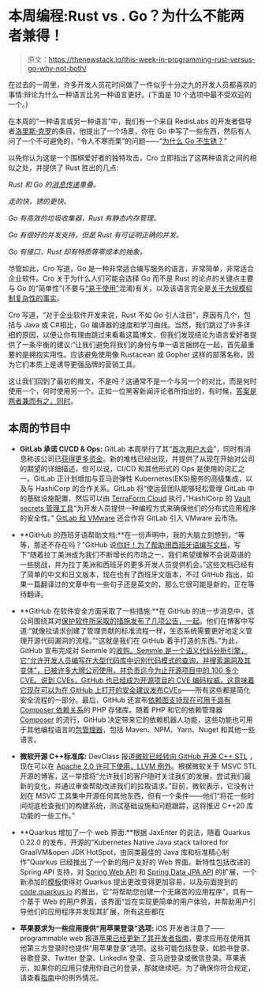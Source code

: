 # 本周编程:Rust vs . Go？为什么不能两者兼得！

> 原文：<https://thenewstack.io/this-week-in-programming-rust-versus-go-why-not-both/>

在过去的一周里，许多开发人员花时间做了一件似乎十分之九的开发人员都喜欢的事情:辩论为什么一种语言比另一种语言更好。(下面是 10 个选项中最不受欢迎的一个。)

在本周的“一种语言或另一种语言”中，我们有一个来自 RedisLabs 的开发者倡导者[洛里斯·克罗](https://twitter.com/croloris)的条目，他提出了一个场景，你在 Go 中写了一些东西，然后有人问了一个不可避免的，“令人不寒而栗”的问题——“[为什么 Go 不生锈？](https://kristoff.it/blog/why-go-and-not-rust/)”

以免你认为这是一个围棋爱好者的独特攻击，Cro 立即指出了这两种语言之间的相似之处，并提供了 Rust 胜出的几点:

*Rust 和 Go 的[消息传递](https://courses.lumenlearning.com/ivytech-mktg101-master/chapter/reading-defining-the-message/)重叠。*

*走的快，锈的更快。*

*Go 有高效的垃圾收集器，Rust 有静态内存管理。*

*Go 有很好的并发支持，但是 Rust 有可证明正确的并发。*

*Go 有接口，Rust 却有特质等零成本的抽象。*

尽管如此，Cro 写道，Go 是一种非常适合编写服务的语言，非常简单，非常适合企业软件。Cro 关于为什么人们可能会选择 Go 而不是 Rust 的论点的关键点主要与 Go 的“简单性”(不要与[“易于使用”](https://kristoff.it/blog/simple-not-just-easy/)混淆)有关，以及该语言完全是[关于大规模抑制复杂性的事实](https://kristoff.it/blog/why-go-and-not-rust/#go-is-about-suppressing-complexity-at-scale)。

Cro 写道，“对于企业软件开发来说，Rust 不如 Go 引人注目”，原因有几个，包括与 Java 或 C#相比，Go 编译器的速度和学习曲线。当然，我们跳过了许多详细的原因，以便让你有理由跳过来看看这篇博文，但我们发现结论为语言爱好者提供了一条平衡的建议:“让我们避免将我们的身份与单一语言捆绑在一起，首先最重要的是拥抱实用性。应该避免使用像 Rustacean 或 Gopher 这样的部落名称，因为它们本质上是诱导更强品牌的营销工具。

这让我们回到了最初的推文，不是吗？这通常不是一个与另一个的对比，而是何时使用一个，何时使用另一个。正如一位黑客新闻评论者所指出的，有时候，[答案是两者兼而有之，同时](https://news.ycombinator.com/item?id=20987528)。

## 本周的节目中

*   **GitLab 承诺 CI/CD & Ops:** GitLab 本周举行了其“[首次用户大会](https://about.gitlab.com/2019/09/17/live-from-commit-news/)”，同时有消息称该公司已[获得更多资金](https://about.gitlab.com/2019/09/17/gitlab-series-e-funding/)。新的堆栈已经出现，并提供了从现在开始对公司的期望的详细描述，但可以说，CI/CD 和其他形式的 Ops 是使用的词汇之一。GitLab 正计划增加与亚马逊弹性 Kubernetes(EKS)服务的高级集成，以及与 HashiCorp 的合作关系。GitLab 将“使运营团队能够轻松管理 GitLab 中的基础设施配置，然后可以由 [TerraForm Cloud](/context-new-versions-of-hashicorps-terraform-cloud-for-teams-and-for-governance/) 执行，”HashiCorp 的 [Vault secrets 管理工具](https://www.vaultproject.io/)“为开发人员提供一种编程方式来确保他们的分布式应用程序的安全性。” [GitLab 和 VMware](https://www.globenewswire.com/news-release/2019/09/17/1916738/0/en/GitLab-to-Enable-Cloud-Native-Transformation-on-VMware-Cloud-Marketplace.html) 还合作将 GitLab 引入 VMware 云市场。
*   **GitHub 的西班牙语帮助文档:**在一份声明中，我的大脑立刻想到，“等等，那还不存在吗？”GitHub 说[你好！为了帮助用西班牙语编写文档](https://github.blog/2019-09-16-product-documentation-now-available-in-spanish/)，写下“随着拉丁美洲成为我们不断增长的市场之一，我们希望缓解不会说英语的一些挑战，并为拉丁美洲和西班牙的更多开发人员提供机会。”这些文档已经有了简单的中文和日文版本，现在也有了西班牙文版本，不过 GitHub 指出，如果一篇翻译过的文章中有一些句子还是英文的，那么它很可能是新的，正在等待翻译。

*   **GitHub 在软件安全方面采取了一些措施:**在 GitHub 的进一步消息中，该公司围绕其对[保护软件所采取的措施发布了几项公告，一起](https://github.blog/2019-09-18-securing-software-together/)。他们在博客中写道:“就像拉请求创建了管理贡献的标准流程一样，生态系统需要更好地定义管理开源代码漏洞的流程。”“这就是我们在 GitHub 着手打造的东西。”为此，GitHub 宣布完成对 Semmle 的[收购。Semmle 是一个语义代码分析引擎，它“允许开发人员编写在大型代码库中识别代码模式的查询，并搜索漏洞及其变体”，已被许多大牌公司使用，并负责迄今为止开源项目中的 100 多个 CVE。说到 CVEs，GitHub 也已经成为开源项目的 CVE 编码权威，这意味着它现在可以为在 GitHub 上打开的安全建议发布](https://github.blog/2019-09-18-github-welcomes-semmle/)[CVEs](https://en.m.wikipedia.org/wiki/Common_Vulnerabilities_and_Exposures)——所有这些都是简化安全流程的一部分。最后，GitHub 还宣布[依赖图支持现在可用于具有 Composer 依赖关系](https://github.blog/2019-09-18-dependency-graph-supports-php-repos-with-composer-dependencies/)的 PHP 存储库。随着 PHP 和它的依赖管理器 [Composer](https://getcomposer.org/) 的流行，GitHub 决定带来它的依赖机器人功能，这些功能也可用于其他编程语言的[包管理器](https://help.github.com/en/articles/listing-the-packages-that-a-repository-depends-on#supported-languages)，包括 Maven、NPM、Yarn、Nuget 和其他一些语言。

*   **微软开源 C++标准库:** DevClass 报道[微软已经转向 GitHub 开源 C++ STL](https://devclass.com/2019/09/18/microsoft-turns-to-github-to-open-source-c-stl/) ，现在可以在 [Apache 2.0 许可下使用，LLVM 例外](https://github.com/microsoft/STL/blob/master/LICENSE.txt)。根据微软关于 MSVC STL 开源的博客，这一举措将“允许我们的客户随时关注我们的发展，尝试我们最新的变化，并通过审查帮助改进我们的拉取请求。”目前，微软表示，它没有计划在 MSVC 工具集中开源任何其他东西，但有一个条件——他们“将花一些时间彻底检查我们的构建系统，测试基础设施和问题跟踪，这将推迟 C++20 库功能的一些工作。”
*   **Quarkus 增加了一个 web 界面:**根据 JaxEnter 的说法，随着 Quarkus 0.22.0 的发布，开源的“Kubernetes Native Java stack tailored for GraalVM&open JDK HotSpot，由同类最佳的 Java 库和标准精心制作”Quarkus 已经推出了一个新的用户友好的 Web 界面。新特性包括改进的 Spring API 支持，对 [Spring Web API](https://quarkus.io/guides/spring-web-guide) 和 [Spring Data JPA API](https://quarkus.io/guides/spring-data-jpa-guide) 的扩展，一个新添加的[模板](https://github.com/quarkusio/quarkus/issues/new?assignees=&labels=extension-proposal&template=extension_proposal.md&title=)使得对 Quarkus 提出更改变得更加容易，以及前面提到的 [code.quarkus.io](https://code.quarkus.io/) 的推出，它“将帮助您创建一个无痛苦的应用程序”，具有一个基于 Web 的用户界面，该界面“旨在实现更简单的用户体验，并帮助用户引导他们的应用程序并发现其扩展，所有这些都在
*   **苹果要求为一些应用提供“用苹果登录”选项:** iOS 开发者注意了——programmable web 报道[苹果已经更新了其开发者指南](https://www.programmableweb.com/news/apple-updates-developer-guidelines-sign-apple-and-kids-category/brief/2019/09/16)，要求应用在使用其他第三方登录时也提供“用苹果登录”选项。这些可能包括登录，如脸书登录、谷歌登录、Twitter 登录、LinkedIn 登录、亚马逊登录或微信登录。苹果表示，如果你的应用只使用你自己的登录，那就继续吧。为了确保你符合规定，请查看[指南](https://developer.apple.com/app-store/review/guidelines/#sign-in-with-apple)中的例外情况。

<svg xmlns:xlink="http://www.w3.org/1999/xlink" viewBox="0 0 68 31" version="1.1"><title>Group</title> <desc>Created with Sketch.</desc></svg>